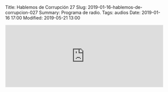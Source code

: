 Title: Hablemos de Corrupción 27
Slug: 2019-01-16-hablemos-de-corrupcion-027
Summary: Programa de radio.
Tags: audios
Date: 2019-01-16 17:00
Modified: 2019-05-21 13:00


<iframe id='audio_36153650' frameborder='0' allowfullscreen='' scrolling='no' height='200' style='border:1px solid #EEE; box-sizing:border-box; width:100%;' src="https://mx.ivoox.com/es/player_ej_36153650_4_1.html?c1=ff6600"></iframe>

